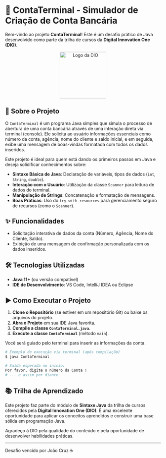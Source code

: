 # 🏦 ContaTerminal - Simulador de Criação de Conta Bancária

Bem-vindo ao projeto **ContaTerminal**! Este é um desafio prático de Java desenvolvido como parte da trilha de cursos da **Digital Innovation One (DIO)**.

<p align="center">
  <img src="https://hermes.digitalinnovation.one/assets/diome/logo-minimized.png" alt="Logo da DIO" width="150"/>
</p>

## 🚀 Sobre o Projeto

O `ContaTerminal` é um programa Java simples que simula o processo de abertura de uma conta bancária através de uma interação direta via terminal (console). Ele solicita ao usuário informações essenciais como número da conta, agência, nome do cliente e saldo inicial, e em seguida, exibe uma mensagem de boas-vindas formatada com todos os dados inseridos.

Este projeto é ideal para quem está dando os primeiros passos em Java e deseja solidificar conhecimentos sobre:

* **Sintaxe Básica de Java**: Declaração de variáveis, tipos de dados (`int`, `String`, `double`).
* **Interação com o Usuário**: Utilização da classe `Scanner` para leitura de dados do terminal.
* **Manipulação de Strings**: Concatenação e formatação de mensagens.
* **Boas Práticas**: Uso do `try-with-resources` para gerenciamento seguro de recursos (como o `Scanner`).

## ✨ Funcionalidades

* Solicitação interativa de dados da conta (Número, Agência, Nome do Cliente, Saldo).
* Exibição de uma mensagem de confirmação personalizada com os dados inseridos.

## 🛠️ Tecnologias Utilizadas

* **Java 11+** (ou versão compatível)
* **IDE de Desenvolvimento**: VS Code, IntelliJ IDEA ou Eclipse

## ▶️ Como Executar o Projeto

1.  **Clone o Repositório** (se estiver em um repositório Git) ou baixe os arquivos do projeto.
2.  **Abra o Projeto** em sua IDE Java favorita.
3.  **Compile a classe `ContaTerminal.java`**.
4.  **Execute a classe `ContaTerminal`** (método `main`).

Você será guiado pelo terminal para inserir as informações da conta.

```bash
# Exemplo de execução via terminal (após compilação)
$ java ContaTerminal

# Saída esperada no início:
Por favor, digite o número da Conta !
# ... e assim por diante
```

## 📚 Trilha de Aprendizado

Este projeto faz parte do módulo de **Sintaxe Java** da trilha de cursos oferecidos pela **Digital Innovation One (DIO)**. É uma excelente oportunidade para aplicar os conceitos aprendidos e construir uma base sólida em programação Java.

Agradeço à DIO pela qualidade do conteúdo e pela oportunidade de desenvolver habilidades práticas.

---

Desafio vencido por João Cruz ☕